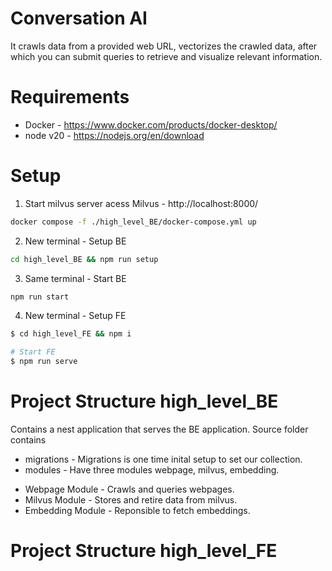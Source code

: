 # Conversation AI
It crawls data from a provided web URL, vectorizes the crawled data, after which you can submit queries to retrieve and visualize relevant information.

# Requirements
* Docker - https://www.docker.com/products/docker-desktop/
* node v20 - https://nodejs.org/en/download

# Setup
1. Start milvus server acess Milvus - http://localhost:8000/
```bash
docker compose -f ./high_level_BE/docker-compose.yml up
```
2. New terminal - Setup BE
```bash
cd high_level_BE && npm run setup 
```
3. Same terminal - Start BE
```bash
npm run start 
```
4. New terminal - Setup FE
```bash
$ cd high_level_FE && npm i
```
```bash
# Start FE
$ npm run serve
```

# Project Structure high_level_BE
Contains a nest application that serves the BE application. Source folder contains
* migrations - Migrations is one time inital setup to set our collection.
* modules - Have three modules webpage, milvus, embedding.
 - Webpage Module - Crawls and queries webpages. 
 - Milvus Module - Stores and retire data from milvus.
 - Embedding Module - Reponsible to fetch embeddings.

# Project Structure high_level_FE